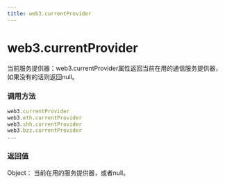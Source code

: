```yaml
---
title: web3.currentProvider
---
```


# web3.currentProvider

当前服务提供器：web3.currentProvider属性返回当前在用的通信服务提供器，如果没有的话则返回null。


### 调用方法

```js
web3.currentProvider
web3.eth.currentProvider
web3.shh.currentProvider
web3.bzz.currentProvider
...
```

### 返回值
Object： 当前在用的服务提供器，或者null。
